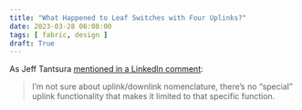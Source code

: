 ```yaml
---
title: "What Happened to Leaf Switches with Four Uplinks?"
date: 2023-03-28 06:08:00
tags: [ fabric, design ]
draft: True
---
```

As Jeff Tantsura [mentioned in a LinkedIn comment](https://www.linkedin.com/feed/update/urn:li:activity:7041477124225949697/):

> I’m not sure about uplink/downlink nomenclature, there’s no “special” uplink functionality that makes it limited to that specific function.